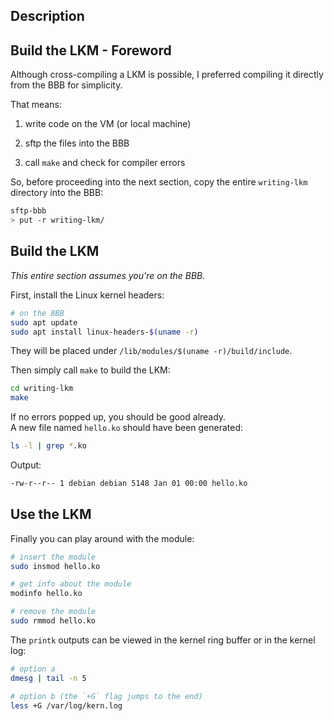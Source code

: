 ## Description

## Build the LKM - Foreword

Although cross-compiling a LKM is possible, I preferred compiling it directly from the BBB for simplicity.

That means:

1. write code on the VM (or local machine)

2. sftp the files into the BBB

3. call `make` and check for compiler errors

So, before proceeding into the next section, copy the entire `writing-lkm` directory into the BBB:

```sh
sftp-bbb
> put -r writing-lkm/
```

## Build the LKM

*This entire section assumes you're on the BBB.*

First, install the Linux kernel headers:

```sh
# on the BBB
sudo apt update
sudo apt install linux-headers-$(uname -r)
```

They will be placed under `/lib/modules/$(uname -r)/build/include`.

Then simply call `make` to build the LKM:

```sh
cd writing-lkm
make
```

If no errors popped up, you should be good already.  
A new file named `hello.ko` should have been generated:

```sh
ls -l | grep *.ko
```

Output:

```sh
-rw-r--r-- 1 debian debian 5148 Jan 01 00:00 hello.ko
```

## Use the LKM

Finally you can play around with the module:

```sh
# insert the module
sudo insmod hello.ko

# get info about the module
modinfo hello.ko

# remove the module
sudo rmmod hello.ko
```

The `printk` outputs can be viewed in the kernel ring buffer or in the kernel log:

```sh
# option a
dmesg | tail -n 5

# option b (the `+G` flag jumps to the end)
less +G /var/log/kern.log
```
